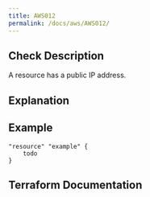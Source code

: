 ```yaml
---
title: AWS012
permalink: /docs/aws/AWS012/
---
```



## Check Description

A resource has a public IP address.

## Explanation

## Example

```
"resource" "example" {
	todo
}
```

## Terraform Documentation
